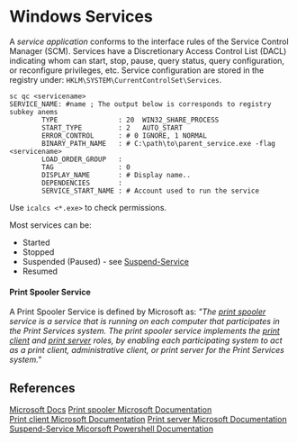 # Windows Services

A _service application_ conforms to the interface rules of the Service Control Manager (SCM).
Services have a Discretionary Access Control List (DACL) indicating whom can start, stop, pause, query status, query configuration, or reconfigure privileges, etc. Service configuration are stored in the registry under: `HKLM\SYSTEM\CurrentControlSet\Services`.

```batch
sc qc <servicename>
SERVICE_NAME: #name ; The output below is corresponds to registry subkey anems
        TYPE               : 20  WIN32_SHARE_PROCESS
        START_TYPE         : 2   AUTO_START 
        ERROR_CONTROL      : # 0 IGNORE, 1 NORMAL
        BINARY_PATH_NAME   : # C:\path\to\parent_service.exe -flag <servicename>
        LOAD_ORDER_GROUP   : 
        TAG                : 0
        DISPLAY_NAME       : # Display name..
        DEPENDENCIES       :
        SERVICE_START_NAME : # Account used to run the service
```

Use `icalcs <*.exe>`  to check permissions.

Most services can be:
- Started
- Stopped
- Suspended (Paused) - see [Suspend-Service](https://learn.microsoft.com/en-us/powershell/module/microsoft.powershell.management/suspend-service?view=powershell-7.3)
- Resumed


#### Print Spooler Service 

A Print Spooler Service is defined by Microsoft as: *"The [print spooler](https://learn.microsoft.com/en-us/openspecs/windows_protocols/ms-prsod/b1e6690e-453a-4415-9506-2706ba31feac#gt_c6bde257-38a5-43bb-8d0e-204e226b3655) service is a service that is running on each computer that participates in the Print Services system. The print spooler service implements the [print client](https://learn.microsoft.com/en-us/openspecs/windows_protocols/ms-prsod/b1e6690e-453a-4415-9506-2706ba31feac#gt_3b2da3d1-c159-4399-a6dd-dfd5f76fa2f5) and [print server](https://learn.microsoft.com/en-us/openspecs/windows_protocols/ms-prsod/b1e6690e-453a-4415-9506-2706ba31feac#gt_59fb3ddc-63cf-45df-8a90-46a6af9e00cb) roles, by enabling each participating system to act as a print client, administrative client, or print server for the Print Services system."*


## References
[Microsoft Docs](https://docs.microsoft.com/en-us/windows/win32/services/services)
[Print spooler Microsoft Documentation](https://learn.microsoft.com/en-us/openspecs/windows_protocols/ms-prsod/b1e6690e-453a-4415-9506-2706ba31feac#gt_c6bde257-38a5-43bb-8d0e-204e226b3655)  
[Print client Microsoft Documentation](https://learn.microsoft.com/en-us/openspecs/windows_protocols/ms-prsod/b1e6690e-453a-4415-9506-2706ba31feac#gt_3b2da3d1-c159-4399-a6dd-dfd5f76fa2f5) 
[Print server Microsoft Documentation](https://learn.microsoft.com/en-us/openspecs/windows_protocols/ms-prsod/b1e6690e-453a-4415-9506-2706ba31feac#gt_59fb3ddc-63cf-45df-8a90-46a6af9e00cb) 
[Suspend-Service Micorsoft Powershell Documentation](https://learn.microsoft.com/en-us/powershell/module/microsoft.powershell.management/suspend-service?view=powershell-7.3)